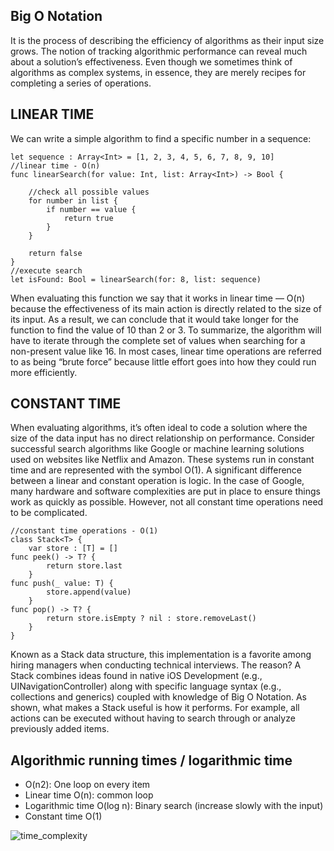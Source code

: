## Big O Notation
It is the process of describing the efficiency of algorithms as their input size grows. The notion of tracking algorithmic performance can reveal much about a solution’s effectiveness. Even though we sometimes think of algorithms as complex systems, in essence, they are merely recipes for completing a series of operations.

## LINEAR TIME 
We can write a simple algorithm to find a specific number in a sequence:
```
let sequence : Array<Int> = [1, 2, 3, 4, 5, 6, 7, 8, 9, 10]
//linear time - O(n)
func linearSearch(for value: Int, list: Array<Int>) -> Bool {
    
    //check all possible values
    for number in list {
        if number == value {
            return true
        }
    }
    
    return false
}
//execute search
let isFound: Bool = linearSearch(for: 8, list: sequence)
```

When evaluating this function we say that it works in linear time — O(n) because the effectiveness of its main action is directly related to the size of its input. As a result, we can conclude that it would take longer for the function to find the value of 10 than 2 or 3. To summarize, the algorithm will have to iterate through the complete set of values when searching for a non-present value like 16. In most cases, linear time operations are referred to as being “brute force” because little effort goes into how they could run more efficiently. 

## CONSTANT TIME
When evaluating algorithms, it’s often ideal to code a solution where the size of the data input has no direct relationship on performance. Consider successful search algorithms like Google or machine learning solutions used on websites like Netflix and Amazon. These systems run in constant time and are represented with the symbol O(1). A significant difference between a linear and constant operation is logic. In the case of Google, many hardware and software complexities are put in place to ensure things work as quickly as possible. However, not all constant time operations need to be complicated.

```
//constant time operations - O(1)
class Stack<T> {
    var store : [T] = []
func peek() -> T? {
        return store.last
    }
func push(_ value: T) {
        store.append(value)
    }
func pop() -> T? {
        return store.isEmpty ? nil : store.removeLast()
    }
}
```

Known as a Stack data structure, this implementation is a favorite among hiring managers when conducting technical interviews. The reason? A Stack combines ideas found in native iOS Development (e.g., UINavigationController) along with specific language syntax (e.g., collections and generics) coupled with knowledge of Big O Notation. As shown, what makes a Stack useful is how it performs. For example, all actions can be executed without having to search through or analyze previously added items.

## Algorithmic running times / logarithmic time
* O(n2): One loop on every item
* Linear time O(n): common loop
* Logarithmic time O(log n): Binary search (increase slowly with the input)
* Constant time O(1)

![time_complexity](https://user-images.githubusercontent.com/3194444/150688894-d80e53ad-f7f1-473e-b938-7bf5c25fa8ee.png)



